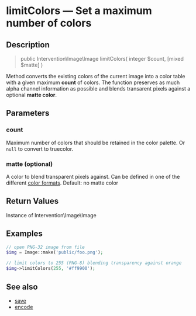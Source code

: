 # limitColors — Set a maximum number of colors

## Description

> public Intervention\Image\Image limitColors( integer $count, [mixed $matte] )

Method converts the existing colors of the current image into a color table with a given maximum **count** of colors. The function preserves as much alpha channel information as possible and blends transarent pixels against a optional **matte color**.


## Parameters

### count
Maximum number of colors that should be retained in the color palette. Or ```null``` to convert to truecolor.

### matte (optional)
A color to blend transparent pixels against. Can be defined in one of the different [color formats](/getting_started/formats). Default: no matte color

## Return Values
Instance of Intervention\Image\Image

## Examples

```php
// open PNG-32 image from file
$img = Image::make('public/foo.png');

// limit colors to 255 (PNG-8) blending transparency against orange
$img->limitColors(255, '#ff9900');
```

## See also

- [save](/api/save)
- [encode](/api/encode)
